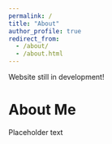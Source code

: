 ```yaml
---
permalink: /
title: "About"
author_profile: true
redirect_from: 
  - /about/
  - /about.html
---
```


Website still in development!

About Me
======

Placeholder text
